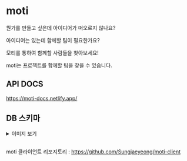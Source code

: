 # moti

뭔가를 만들고 싶은데 아이디어가 떠오르지 않나요?

아이디어는 있는데 함께할 팀이 필요한가요?

모티를 통하여 함께할 사람들을 찾아보세요!

moti는 프로젝트를 함께할 팀을 찾을 수 있습니다.

## API DOCS
https://moti-docs.netlify.app/

## DB 스키마
<details>

<summary>이미지 보기</summary>

![스크린샷 2023-02-27 오전 12 19 26](https://user-images.githubusercontent.com/70836357/221419665-b26db0d3-660d-416e-ac45-6be2ca6a00a4.png)

</details>

##
moti 클라이언트 리포지토리 : https://github.com/Sungjaeyeong/moti-client

